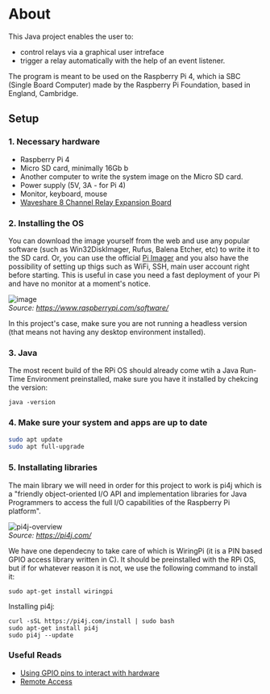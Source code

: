 # About

This Java project enables the user to:

- control relays via a graphical user intreface 
- trigger a relay automatically with the help of an event listener. 

The program is meant to be used on the Raspberry Pi 4, which ia SBC (Single Board Computer) made by the Raspberry Pi Foundation, based in England, Cambridge.

## Setup

### 1. Necessary hardware

- Raspberry Pi 4
- Micro SD card, minimally 16Gb b
- Another computer to write the system image on the Micro SD card.
- Power supply (5V, 3A - for Pi 4)
- Monitor, keyboard, mouse
- [Waveshare 8 Channel Relay Expansion Board](https://www.waveshare.com/rpi-relay-board-b.htm)

### 2. Installing the OS

You can download the image yourself from the web and use any popular software (such as Win32DiskImager, Rufus, Balena Etcher, etc) to write it to the SD card.
Or, you can use the official [Pi Imager](https://www.raspberrypi.com/software/) and you also have the possibility of setting up thigs such as WiFi, SSH, main user account right before starting. This is useful in case you need a fast deployment of your Pi and have no monitor at a moment's notice.

![image](https://user-images.githubusercontent.com/59418297/211258822-32676736-82fb-4870-9f55-d8b976581b40.png)\
*Source: https://www.raspberrypi.com/software/*

In this project's case, make sure you are not running a headless version (that means not having any desktop environment installed).

### 3. Java
The most recent build of the RPi OS should already come wtih a Java Run-Time Environment preinstalled, make sure you have it installed by chekcing the version:
```
java -version
```

### 4. Make sure your system and apps are up to date

```bash
sudo apt update
sudo apt full-upgrade
```

### 5. Installating libraries

The main library we will need in order for this project to work is pi4j which is a "friendly object-oriented I/O API and implementation libraries for Java Programmers to access the full I/O capabilities of the Raspberry Pi platform".

![pi4j-overview](https://user-images.githubusercontent.com/59418297/211250201-867855a3-8ab5-4874-a94b-538d8b8cd2f5.jpg)\
*Source: https://pi4j.com/*

We have one dependecny to take care of which is WiringPi (it is a PIN based GPIO access library written in C). It should be preinstalled with the RPi OS, but if for whatever reason it is not, we use the following command to install it:

```
sudo apt-get install wiringpi
```

Installing pi4j:

```
curl -sSL https://pi4j.com/install | sudo bash
sudo apt-get install pi4j
sudo pi4j --update
```

### Useful Reads

- [Using GPIO pins to interact with hardware](https://www.raspberrypi.com/documentation/computers/os.html#gpio-and-the-40-pin-header)
- [Remote Access](https://www.raspberrypi.com/documentation/computers/remote-access.html)
